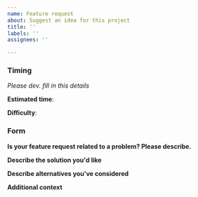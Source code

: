 ```yaml
---
name: Feature request
about: Suggest an idea for this project
title: ''
labels: ''
assignees: ''

---
```


### Timing  
*Please dev. fill in this details*  
<!-- In h, m, s  -->
**Estimated time**:  
<!-- From 1 (easy) to 5 (hard) -->
**Difficulty**:  


### Form 

**Is your feature request related to a problem? Please describe.**  
<!-- A clear and concise description of what the problem is. Ex. I'm always frustrated when [...] -->

**Describe the solution you'd like**  
<!-- A clear and concise description of what you want to happen. -->

**Describe alternatives you've considered**  
<!-- A clear and concise description of any alternative solutions or features you've considered. -->

**Additional context**  
<!-- Add any other context or screenshots about the feature request here. --
